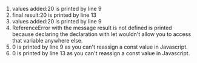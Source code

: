 1. values added:20 is printed by line 9
2. final result:20 is printed by line 13
3. values added:20 is printed by line 9
4. ReferenceError with the message result is not defined is printed because declaring the declaration with let wouldn't allow you to access that variable anywhere else.
5. 0 is printed by line 9 as you can't reassign a const value in Javascript.
6. 0 is printed by line 13 as you can't reassign a const value in Javascript.
